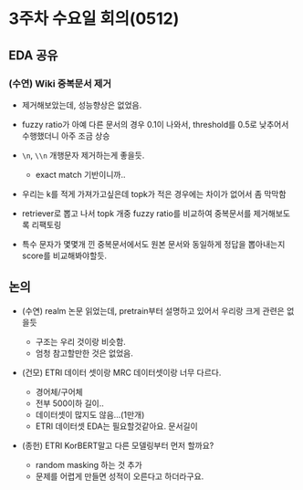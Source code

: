 # 3주차 수요일 회의(0512)

## EDA 공유

### (수연) Wiki 중복문서 제거

- 제거해보았는데, 성능향상은 없었음.
- fuzzy ratio가 아예 다른 문서의 경우 0.1이 나와서, threshold를 0.5로 낮추어서 수행했더니 아주 조금 상승
- `\n`, `\\n`  개행문자 제거하는게 좋을듯.
    - exact match 기반이니까..
- 우리는 k를 적게 가져가고싶은데 topk가 적은 경우에는 차이가 없어서 좀 막막함

- retriever로 뽑고 나서 topk 개중 fuzzy ratio를 비교하여 중복문서를 제거해보도록 리팩토링
- 특수 문자가 몇몇개 낀 중복문서에서도 원본 문서와 동일하게 정답을 뽑아내는지 score를 비교해봐야할듯.


## 논의

- (수연) realm 논문 읽었는데, pretrain부터 설명하고 있어서 우리랑 크게 관련은 없을듯
    - 구조는 우리 것이랑 비슷함.
    - 엄청 참고할만한 것은 없었음.

- (건모) ETRI 데이터 셋이랑 MRC 데이터셋이랑 너무 다르다.
    - 경어체/구어체
    - 전부 500이하 길이..
    - 데이터셋이 많지도 않음...(1만개)
    - ETRI 데이터셋 EDA는 필요할것같아요. 문서길이

- (종헌) ETRI KorBERT말고 다른 모델링부터 먼저 할까요?
    - random masking 하는 것 추가
    - 문제를 어렵게 만들면 성적이 오른다고 하더라구요.

